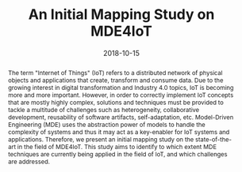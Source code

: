---
abstract: The term "Internet of Things" (IoT) refers to a distributed network of physical
  objects and applications that create, transform and consume data. Due to the growing
  interest in digital transformation and Industry 4.0 topics, IoT is becoming more
  and more important. However, in order to correctly implement IoT concepts that are
  mostly highly complex, solutions and techniques must be provided to tackle a multitude
  of challenges such as heterogeneity, collaborative development, reusability of software
  artifacts, self-adaptation, etc. Model-Driven Engineering (MDE) uses the abstraction
  power of models to handle the complexity of systems and thus it may act as a key-enabler
  for IoT systems and applications. Therefore, we present an initial mapping study
  on the state-of-the-art in the field of MDE4IoT. This study aims to identify to
  which extent MDE techniques are currently being applied in the field of IoT, and
  which challenges are addressed.
authors:
- Sabine Wolny
- Alexandra Mazak
- Bernhard Wally
date: '2018-10-15'
featured: false
links:
- name: Publik
  url: https://publik.tuwien.ac.at/showentry.php?ID=271557&lang=2
publication_types:
- '1'
publishDate: '2018-10-15'
specifics: 'Vortrag: 2nd International Workshop on Model-Driven Engineering for the
  Internet-of-Things (MDE4IoT), Kopenhagen; 15.10.2018; in: "Proceedings of the 2nd
  International Workshop on Model-Driven Engineering for the Internet-of-Things (MDE4IoT)",
  (2018), S. 524 - 529.'
title: An Initial Mapping Study on MDE4IoT
url_pdf: ''
---